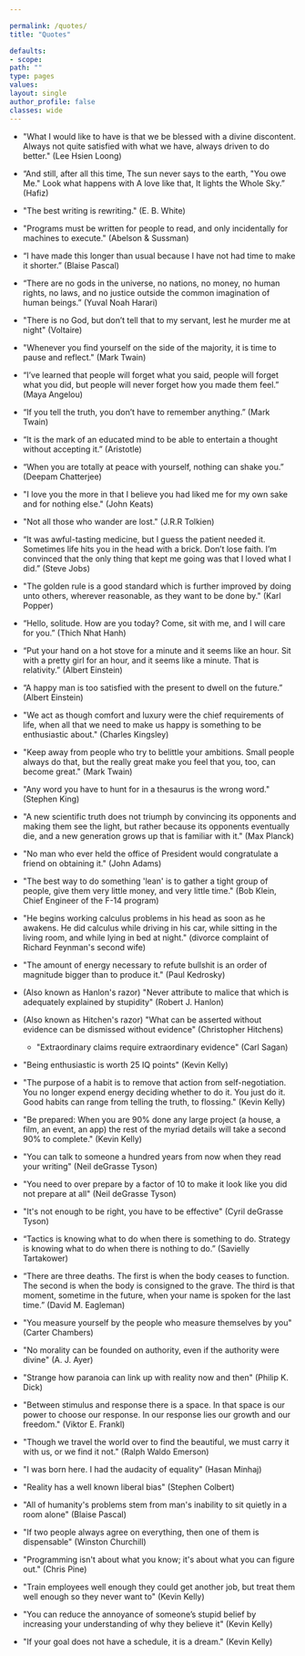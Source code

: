 ```yaml
---

permalink: /quotes/
title: "Quotes"

defaults:
- scope:
path: ""
type: pages
values:
layout: single
author_profile: false
classes: wide
---
```



- "What I would like to have is that we be blessed with a divine discontent. Always not quite satisfied with what we have, always driven to do better." (Lee Hsien Loong)

- “And still, after all this time,
The sun never says to the earth,
"You owe Me."
Look what happens with
A love like that,
It lights the Whole Sky.” (Hafiz)

- "The best writing is rewriting." (E. B. White)

- "Programs must be written for people to read, and only incidentally for machines to execute." (Abelson & Sussman)

- “I have made this longer than usual because I have not had time to make it shorter.” (Blaise Pascal)

- “There are no gods in the universe, no nations, no money, no human rights, no laws, and no justice outside the common imagination of human beings.” (Yuval Noah Harari)

- "There is no God, but don’t tell that to my servant, lest he murder me at night" (Voltaire)

- "Whenever you find yourself on the side of the majority, it is time to pause and reflect." (Mark Twain)

- “I’ve learned that people will forget what you said, people will forget what you did, but people will never forget how you made them feel.” (Maya Angelou)

- “If you tell the truth, you don’t have to remember anything.” (Mark Twain)

- “It is the mark of an educated mind to be able to entertain a thought without accepting it.” (Aristotle)

- “When you are totally at peace with yourself, nothing can shake you.” (Deepam Chatterjee)

- "I love you the more in that I believe you had liked me for my own sake and for nothing else." (John Keats)

- "Not all those who wander are lost." (J.R.R Tolkien)

- “It was awful-tasting medicine, but I guess the patient needed it. Sometimes life hits you in the head with a brick. Don’t lose faith. I’m convinced that the only thing that kept me going was that I loved what I did.” (Steve Jobs)

- "The golden rule is a good standard which is further improved by doing unto others, wherever reasonable, as they want to be done by." (Karl Popper)

- “Hello, solitude. How are you today? Come, sit with me, and I will care for you.” (Thich Nhat Hanh)

- “Put your hand on a hot stove for a minute and it seems like an hour. Sit with a pretty girl for an hour, and it seems like a minute. That is relativity.” (Albert Einstein)

- “A happy man is too satisfied with the present to dwell on the future.” (Albert Einstein)

- "We act as though comfort and luxury were the chief requirements of life, when all that we need to make us happy is something to be enthusiastic about." (Charles Kingsley)

- "Keep away from people who try to belittle your ambitions. Small people always do that, but the really great make you feel that you, too, can become great." (Mark Twain)

- "Any word you have to hunt for in a thesaurus is the wrong word." (Stephen King)

- "A new scientific truth does not triumph by convincing its opponents and making them see the light, but rather because its opponents eventually die, and a new generation grows up that is familiar with it." (Max Planck)

- "No man who ever held the office of President would congratulate a friend on obtaining it." (John Adams)

- "The best way to do something 'lean' is to gather a tight group of people, give them very little money, and very little time." (Bob Klein, Chief Engineer of the F-14 program)

- "He begins working calculus problems in his head as soon as he awakens. He did calculus while driving in his car, while sitting in the living room, and while lying in bed at night." (divorce complaint of Richard Feynman's second wife)

- "The amount of energy necessary to refute bullshit is an order of magnitude bigger than to produce it." (Paul Kedrosky)

- (Also known as Hanlon's razor) "Never attribute to malice that which is adequately explained by stupidity" (Robert J. Hanlon)

- (Also known as Hitchen's razor) "What can be asserted without evidence can be dismissed without evidence" (Christopher Hitchens)
  - "Extraordinary claims require extraordinary evidence" (Carl Sagan)

- "Being enthusiastic is worth 25 IQ points" (Kevin Kelly)

- "The purpose of a habit is to remove that action from self-negotiation. You no longer expend energy deciding whether to do it. You just do it. Good habits can range from telling the truth, to flossing." (Kevin Kelly)

- "Be prepared: When you are 90% done any large project (a house, a film, an event, an app) the rest of the myriad details will take a second 90% to complete." (Kevin Kelly)

- "You can talk to someone a hundred years from now when they read your writing" (Neil deGrasse Tyson)

- "You need to over prepare by a factor of 10 to make it look like you did not prepare at all" (Neil deGrasse Tyson)

- "It's not enough to be right, you have to be effective" (Cyril deGrasse Tyson)

- “Tactics is knowing what to do when there is something to do. Strategy is knowing what to do when there is nothing to do.” (Savielly Tartakower)

- “There are three deaths. The first is when the body ceases to function. The second is when the body is consigned to the grave. The third is that moment, sometime in the future, when your name is spoken for the last time.” (David M. Eagleman)

- "You measure yourself by the people who measure themselves by you" (Carter Chambers)

- "No morality can be founded on authority, even if the authority were divine" (A. J. Ayer)

- "Strange how paranoia can link up with reality now and then" (Philip K. Dick)

- "Between stimulus and response there is a space. In that space is our power to choose our response. In our response lies our growth and our freedom." (Viktor E. Frankl)

- "Though we travel the world over to find the beautiful, we must carry it with us, or we find it not." (Ralph Waldo Emerson)

- "I was born here. I had the audacity of equality" (Hasan Minhaj)

- "Reality has a well known liberal bias" (Stephen Colbert)

- "All of humanity's problems stem from man's inability to sit quietly in a room alone" (Blaise Pascal)

- "If two people always agree on everything, then one of them is dispensable" (Winston Churchill)

- "Programming isn't about what you know; it's about what you can figure out." (Chris Pine)

- "Train employees well enough they could get another job, but treat them well enough so they never want to" (Kevin Kelly)

- "You can reduce the annoyance of someone’s stupid belief by increasing your understanding of why they believe it" (Kevin Kelly)

- "If your goal does not have a schedule, it is a dream." (Kevin Kelly)
